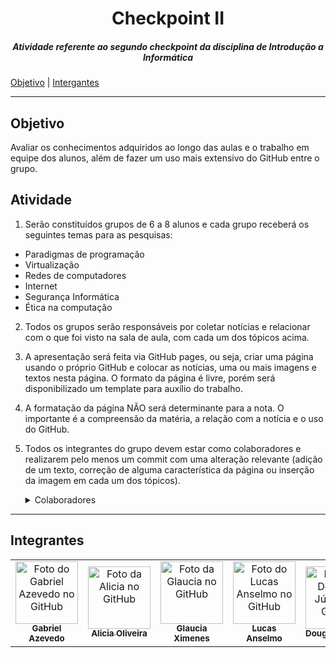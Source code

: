<h1 align='center'> Checkpoint II</h1>
<h5 align="center">Atividade referente ao segundo checkpoint da disciplina de Introdução a Informática</h5>

<nav> <a href="#objetivo">Objetivo</a> |  <a href="#integrantes">Intergantes</a></nav>

---

<h2 id="objetivo">Objetivo</h2>
	Avaliar os conhecimentos adquiridos ao longo das aulas e o trabalho em equipe dos alunos, além de fazer um uso mais extensivo do GitHub entre o grupo.

<h2>Atividade</h2>

1. Serão constituídos grupos de 6 a 8 alunos e cada grupo receberá os seguintes temas para as pesquisas:

- Paradigmas de programação
- Virtualização
- Redes de computadores
- Internet
- Segurança Informática
- Ética na computação

2. Todos os grupos serão responsáveis por coletar notícias e relacionar com o que foi visto na sala de aula, com cada um dos tópicos acima.

3. A apresentação será feita via GitHub pages, ou seja, criar uma página usando o próprio GitHub e colocar as notícias, uma ou mais imagens e textos nesta página.
O formato da página é livre, porém será disponibilizado um template para auxílio do trabalho.
4. A formatação da página NÃO será determinante para a nota. O importante é a compreensão da matéria, a relação com a notícia e o uso do GitHub.
5. Todos os integrantes do grupo devem estar como colaboradores e realizarem pelo menos um commit com uma alteração relevante (adição de um texto, correção de alguma característica da página ou inserção da imagem em cada um dos tópicos).
        <details>
        <summary>Colaboradores </summary>
       
	![tse](https://user-images.githubusercontent.com/16105546/163696298-6e4e66a9-9f36-40ef-9fec-dec58a1a693a.png)

	
        </details>

---

<h2 id="integrantes">Integrantes</h2>
<table>
  <tr>
    <td align="center">
      <a href="https://github.com/gabazevdo">
        <img src="https://avatars.githubusercontent.com/u/16105546?v=4" width="100px;" alt="Foto do Gabriel Azevedo no GitHub"/><br>
        <sub>
          <b>Gabriel Azevedo</b>
        </sub>
      </a>
    </td>
    <td align="center">
      <a href="https://github.com/AliciaOliveiras">
        <img src="https://avatars.githubusercontent.com/u/93154290?v=4" width="100px;" alt="Foto da Alicia no GitHub"/><br>
        <sub>
          <b>Alicia Oliveira</b>
        </sub>
      </a><br>
    </td>
    <td align="center">
      <a href="https://github.com/glauciaximenes">
        <img src="https://avatars.githubusercontent.com/u/92127262?v=4" width="100px;" alt="Foto da Glaucia no GitHub"/><br>
        <sub>
          <b>Glaucia Ximenes</b>
        </sub>
      </a><br>
    </td>
    <td align="center">
      <a href="https://github.com/Lucas5497">
        <img src="https://avatars.githubusercontent.com/u/87572417?v=4" width="100px;" alt="Foto do Lucas Anselmo no GitHub"/><br>
        <sub>
          <b>Lucas Anselmo</b>
        </sub>
      </a><br>
    </td>
    <td align="center">
      <a href="https://github.com/douglasaraujoo">
        <img src="https://avatars.githubusercontent.com/u/94203765?v=4" width="100px;" alt="Foto do Douglas Júnior no Github"/><br>
        <sub>
          <b>Douglas Araujo</b>
        </sub>
      </a><br>
    </td>
    <td align="center">
      <a href="https://github.com/hugolcfn">
        <img src="https://avatars.githubusercontent.com/u/94152047?v=4" width="100px;" alt="Foto do Hugo no Github"/><br>
        <sub>
          <b>Hugo</b>
        </sub>
      </a><br>
    </td>
</table>
